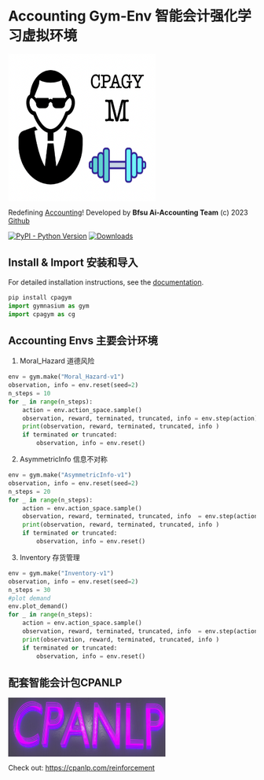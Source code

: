 
# Accounting Gym-Env 智能会计强化学习虚拟环境

<a href="https://pypi.org/project/cpagym/">
<img src="https://raw.githubusercontent.com/accounting-intelligent-ai/cpagym/main/cpagym.png" width = "300" height = "300" alt="logo" align=center />
</a>

Redefining [Accounting](https://cpanlp.com/)!
Developed by **Bfsu Ai-Accounting Team** (c) 2023
[Github](https://github.com/accounting-intelligent-ai/cpagym)

[![PyPI - Python Version](https://img.shields.io/static/v1?label=pypi&message=v0.0.21&color=blue)](https://pypi.org/project/cpagym/)
[![Downloads](https://static.pepy.tech/badge/cpagym/week)](https://pepy.tech/project/cpagym)

## Install & Import 安装和导入
For detailed installation instructions, see the
[documentation](https://cpanlp.com/documentation).
```python
pip install cpagym
import gymnasium as gym
import cpagym as cg 
```

## Accounting Envs 主要会计环境
1. Moral_Hazard 道德风险
```python
env = gym.make("Moral_Hazard-v1")
observation, info = env.reset(seed=2)
n_steps = 10
for _ in range(n_steps):
    action = env.action_space.sample()
    observation, reward, terminated, truncated, info = env.step(action)
    print(observation, reward, terminated, truncated, info )
    if terminated or truncated:
        observation, info = env.reset()
```
2. AsymmetricInfo 信息不对称
```python
env = gym.make("AsymmetricInfo-v1")
observation, info = env.reset(seed=2)
n_steps = 20
for _ in range(n_steps):
    action = env.action_space.sample()
    observation, reward, terminated, truncated, info  = env.step(action)
    print(observation, reward, terminated, truncated, info )
    if terminated or truncated:
        observation, info = env.reset()
```
3. Inventory 存货管理
```python
env = gym.make("Inventory-v1")
observation, info = env.reset(seed=2)
n_steps = 30
#plot demand
env.plot_demand()        
for _ in range(n_steps):
    action = env.action_space.sample()
    observation, reward, terminated, truncated, info  = env.step(action)
    print(observation, reward, terminated, truncated, info )
    if terminated or truncated:
        observation, info = env.reset()
```
## 配套智能会计包CPANLP
<a href="https://pypi.org/project/cpanlp/">
<img src="https://raw.githubusercontent.com/accounting-intelligent-ai/cpanlp/main/cpanlp.png" width = "320" height = "120" alt="logo" align=center />
</a>

Check out: https://cpanlp.com/reinforcement